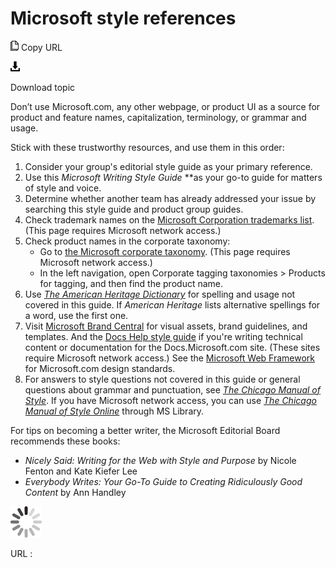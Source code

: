 ﻿# Microsoft style references

![Copy URL](media/style-references/Copy.png)
Copy URL

![Download](media/style-references/Download.png)

Download topic

Don’t
use Microsoft.com, any other webpage, or product UI as a source
for product and feature names, capitalization, terminology, or
grammar and usage. 

Stick with these trustworthy resources, and use them in this order:

1.  Consider your group's editorial style guide as your primary reference.
2.  Use this *Microsoft Writing Style Guide* **as your go-to guide for matters of style and voice.
3.  Determine whether another team has already addressed your issue by searching this style guide and product group guides.
4.  Check trademark names on the [Microsoft Corporation trademarks list](https://microsoft.sharepoint.com/sites/LCAWeb/Home/Copyrights-Trademarks-and-Patents/Trademarks/Trademark-List). (This page requires Microsoft network access.)
5.  Check product names in the corporate taxonomy:
      - Go to [the Microsoft corporate taxonomy](https://microsoft.sharepoint.com/teams/corptaxbrowse/_layouts/15/termstoremanager.aspx). (This page requires Microsoft network access.)
      - In the left navigation, open Corporate tagging taxonomies \> Products for tagging, and then find the product name.
        [](https://microsoft.sharepoint.com/teams/corptaxbrowse/_layouts/15/termstoremanager.aspx.)
6.  Use [*The American Heritage Dictionary*](https://ahdictionary.com/) for spelling and usage not covered in this guide. If *American Heritage* lists alternative spellings for a word, use the first one.
7.  Visit [Microsoft Brand Central](https://microsoft.sharepoint.com/teams/brandcentral "Brand portal") for visual assets, brand guidelines, and templates. And the [Docs Help style guide](https://review.docs.microsoft.com/en-us/help/?branch=master "Style guide for Microsoft Documentation site") if you're writing technical content or documentation for the Docs.Microsoft.com site. (These sites require Microsoft network access.) See the [](http://www.getmwf.com/)[Microsoft Web Framework](http://www.getmwf.com/) for Microsoft.com design standards. 
8.  For answers to style questions not covered in this guide or general questions about grammar and punctuation, see [*The Chicago Manual of Style*](http://www.chicagomanualofstyle.org/home.html). If you have Microsoft network access, you can use [*The Chicago Manual of Style Online*](http://aka.ms/mslibrary/cms) through MS Library.

For tips on becoming a better writer, the Microsoft Editorial Board recommends these books: 

  - *Nicely Said: Writing for the Web with Style and Purpose* by Nicole Fenton and Kate Kiefer Lee
  - *Everybody Writes: Your Go-To Guide to Creating Ridiculously Good Content* by Ann Handley

![In progress](media/style-references/activity-large.gif)

URL :
